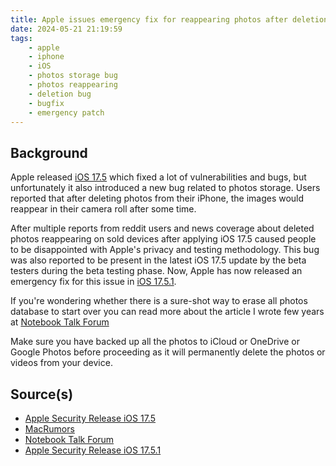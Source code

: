 ```yaml
---
title: Apple issues emergency fix for reappearing photos after deletion in iOS 17.5.1
date: 2024-05-21 21:19:59
tags:
    - apple
    - iphone
    - iOS
    - photos storage bug
    - photos reappearing
    - deletion bug
    - bugfix
    - emergency patch
---
```

## Background

Apple released [iOS 17.5][def] which fixed a lot of vulnerabilities and bugs, but unfortunately it also introduced a new bug related to photos storage. Users reported that after deleting photos from their iPhone, the images would reappear in their camera roll after some time. <!-- more -->

After multiple reports from reddit users and news coverage about deleted photos reappearing on sold devices after applying iOS 17.5 caused people to be disappointed with Apple's privacy and testing methodology. This bug was also reported to be present in the latest iOS 17.5 update by the beta testers during the beta testing phase. Now, Apple has now released an emergency fix for this issue in [iOS 17.5.1][def4].

If you're wondering whether there is a sure-shot way to erase all photos database to start over you can read more about the article I wrote few years at [Notebook Talk Forum][def3]

Make sure you have backed up all the photos to iCloud or OneDrive or Google Photos before proceeding as it will permanently delete the photos or videos from your device.

## Source(s)

- [Apple Security Release iOS 17.5](def)
- [MacRumors][def2]
- [Notebook Talk Forum][def3]
- [Apple Security Release iOS 17.5.1][def4]

[def]: https://support.apple.com/en-us/HT214101
[def2]: https://www.macrumors.com/2024/05/20/apple-releases-ios-17-5-1-photos-bug/
[def3]: https://notebooktalk.net/topic/188-deep-clean-ios-devices-using-3utools-on-windows/
[def4]: https://support.apple.com/en-us/HT201222